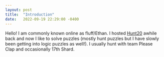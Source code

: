 ```yaml
---
layout: post
title:  "Introduction"
date:   2022-09-19 22:29:00 -0400
---
```

Hello! I am commonly known online as fluff/Ethan.
I hosted [Hunt20](https://ethannp.github.io/hunt20-static) awhile back and now I like to solve puzzles (mostly hunt puzzles but I have slowly been getting into logic puzzles as well!). I usually hunt with team Please Clap and occasionally 17th Shard. 